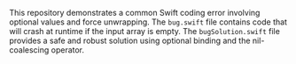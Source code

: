 This repository demonstrates a common Swift coding error involving optional values and force unwrapping. The `bug.swift` file contains code that will crash at runtime if the input array is empty.  The `bugSolution.swift` file provides a safe and robust solution using optional binding and the nil-coalescing operator.